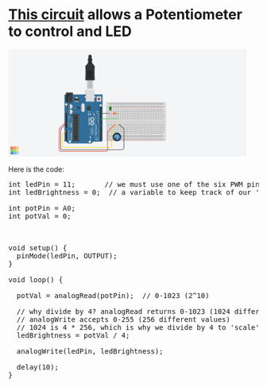 # [This circuit](https://www.tinkercad.com/things/kDyemUm2tMY-copy-of-mti-wk-1-homework-activity-potentiometer-led-brightness/editel?sharecode=vJ5iTFlidiakGMozK8gAvFgvLlHGYkCWnw3Ac37gmdo) allows a Potentiometer to control and LED
<img src="MTI_Potentiometer_LEDbrightness.png" width="480" />

Here is the code:
<pre>int ledPin = 11;		// we must use one of the six PWM pins for this (3,5,6,9,10,11)
int ledBrightness = 0;	// a variable to keep track of our 'brightness' cycling over and over

int potPin = A0;
int potVal = 0;



void setup() {
  pinMode(ledPin, OUTPUT);
}

void loop() {

  potVal = analogRead(potPin);  // 0-1023 (2^10)
  
  // why divide by 4? analogRead returns 0-1023 (1024 different values)
  // analogWrite accepts 0-255 (256 different values)
  // 1024 is 4 * 256, which is why we divide by 4 to 'scale' the sensed value range to the output
  ledBrightness = potVal / 4;		
    
  analogWrite(ledPin, ledBrightness);
  
  delay(10);
}
</pre>


  

